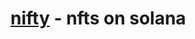 # [nifty](https://explorer.solana.com/address/GenEgdPk4h4xCcXSGZFHCCncbftksdjn7AWJgcYJjBPh?cluster=devnet) - nfts on solana
